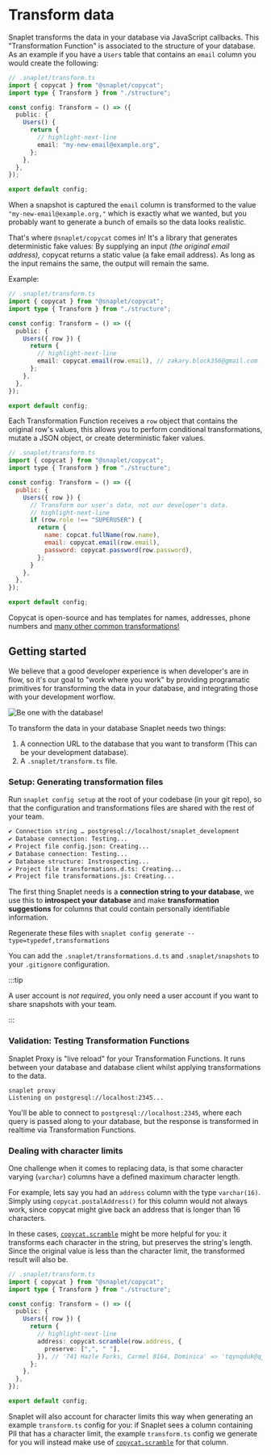 # Transform data

Snaplet transforms the data in your database via JavaScript callbacks. This "Transformation Function" is associated to the structure of your database. As an example if you have a `Users` table that contains an `email` column you would create the following:

```ts
// .snaplet/transform.ts
import { copycat } from "@snaplet/copycat";
import type { Transform } from "./structure";

const config: Transform = () => ({
  public: {
    Users() {
      return {
        // highlight-next-line
        email: "my-new-email@example.org",
      };
    },
  },
});

export default config;
```

When a snapshot is captured the `email` column is transformed to the value `"my-new-email@example.org,"` which is exactly what we wanted, but you probably want to generate a bunch of emails so the data looks realistic.

That's where `@snaplet/copycat` comes in! It's a library that generates deterministic fake values: By supplying an input _(the original email address),_ copycat returns a static value (a fake email address). As long as the input remains the same, the output will remain the same.

Example:

```ts
// .snaplet/transform.ts
import { copycat } from "@snaplet/copycat";
import type { Transform } from "./structure";

const config: Transform = () => ({
  public: {
    Users({ row }) {
      return {
        // highlight-next-line
        email: copycat.email(row.email), // zakary.block356@gmail.com
      };
    },
  },
});

export default config;
```

Each Transformation Function receives a `row` object that contains the original row's values, this allows you to perform conditional transformations, mutate a JSON object, or create deterministic faker values.

```js
// .snaplet/transform.ts
import { copycat } from "@snaplet/copycat";
import type { Transform } from "./structure";

const config: Transform = () => ({
  public: {
    Users({ row }) {
      // Transform our user's data, not our developer's data.
      // highlight-next-line
      if (row.role !== "SUPERUSER") {
        return {
          name: copcat.fullName(row.name),
          email: copycat.email(row.email),
          password: copycat.password(row.password),
        };
      }
    },
  },
});

export default config;
```

Copycat is open-source and has templates for names, addresses, phone numbers and [many other common transformations!](https://github.com/snaplet/copycat/#api-reference)

## Getting started

We believe that a good developer experience is when developer's are in flow, so it's our goal to "work where you work" by providing programatic primitives for transforming the data in your database, and integrating those with your development worflow.

<div style={{textAlign: 'center'}}>

![Be one with the database!](/img/snappy-flow.svg)

</div>

To transform the data in your database Snaplet needs two things:

1. A connection URL to the database that you want to transform (This can be your development database).
2. A `.snaplet/transform.ts` file.

### Setup: Generating transformation files

Run `snaplet config setup` at the root of your codebase (in your git repo), so that the configuration and transformations files are shared with the rest of your team.

```bash
✔ Connection string … postgresql://localhost/snaplet_development
✔ Database connection: Testing...
✔ Project file config.json: Creating...
✔ Database connection: Testing...
✔ Database structure: Instrospecting...
✔ Project file transformations.d.ts: Creating...
✔ Project file transformations.js: Creating...
```

The first thing Snaplet needs is a **connection string to your database**, we use this to **introspect your database** and make **transformation suggestions** for columns that could contain personally identifiable information.

Regenerate these files with `snaplet config generate --type=typedef,transformations`

You can add the `.snaplet/transformations.d.ts` and `.snaplet/snapshots` to your `.gitignore` configuration.

:::tip

A user account is _not required_, you only need a user account if you want to share snapshots with your team.

:::

### Validation: Testing Transformation Functions

Snaplet Proxy is "live reload" for your Transformation Functions. It runs between your database and database client whilst applying transformations to the data.

```terminal
snaplet proxy
Listening on postgresql://localhost:2345...
```

You'll be able to connect to `postgresql://localhost:2345`, where each query is passed along to your database, but the response is transformed in realtime via Transformation Functions.

### Dealing with character limits

One challenge when it comes to replacing data, is that some character varying (`varchar`) columns have a defined maximum character length.

For example, lets say you had an `address` column with the type `varchar(16)`. Simply using `copycat.postalAddress()` for this column would not always work, since copycat might give back an address that is longer than 16 characters.

In these cases, [`copycat.scramble`](https://github.com/snaplet/copycat#copycatscramblestring-options) might be more helpful for you: it transforms each character in the string, but preserves the string's length. Since the original value is less than the character limit, the transformed result will also be.

```ts
// .snaplet/transform.ts
import { copycat } from "@snaplet/copycat";
import type { Transform } from "./structure";

const config: Transform = () => ({
  public: {
    Users({ row }) {
      return {
        // highlight-next-line
        address: copycat.scramble(row.address, {
          preserve: [",", " "],
        }), // '741 Hazle Forks, Carmel 8164, Dominica' => 'tqynqduk@qjlrftv.fig'
      };
    },
  },
});

export default config;
```

Snaplet will also account for character limits this way when generating an example `transform.ts` config for you: if Snaplet sees a column containing PII that has a character limit, the example `transform.ts` config we generate for you will instead make use of [`copycat.scramble`](https://github.com/snaplet/copycat#copycatscramblestring-options) for that column.
